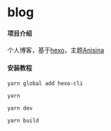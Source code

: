 # blog

#### 项目介绍
个人博客，基于[hexo](https://hexo.io)，主题[Anisina](https://github.com/Haojen/hexo-theme-Anisina)

#### 安装教程

```script
yarn global add hexo-cli

yarn

yarn dev

yarn build
```